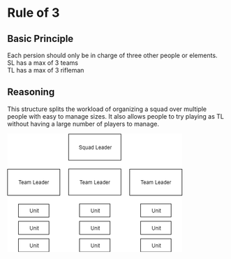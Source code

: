# Rule of 3

## Basic Principle
Each persion should only be in charge of three other people or elements.  
SL has a max of 3 teams  
TL has a max of 3 rifleman  
## Reasoning
This structure splits the workload of organizing a squad over multiple people with easy to manage sizes. It also allows people to try playing as TL without having a large number of players to manage.

![Diagram](img/ruleof3.png)
